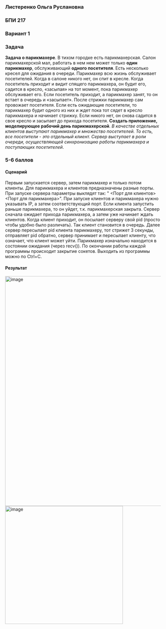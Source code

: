 ### Листеренко Ольга Руслановна ###
### БПИ 217 ###
  
### Вариант 1 ###
### Задача ###
**Задача о парикмахере**. В тихом городке есть парикмахерская. Салон парикмахерской мал, работать в нем нем может только **один парикмахер**, обслуживающий **одного посетителя**. Есть несколько кресел для ожидания в очереди. Парикмахер всю жизнь обслуживает посетителей. Когда в салоне никого нет, он спит в кресле. Когда посетитель приходит и видит спящего парикмахера, он будит его, садится в кресло, «засыпая» на тот момент, пока парикмахер обслуживает его. Если посетитель приходит, а парикмахер занят, то он встает в очередь и «засыпает». После стрижки парикмахер сам провожает посетителя. Если есть ожидающие посетители, то парикмахер будит одного из них и ждет пока тот сядет в кресло парикмахера и начинает стрижку. Если никого нет, он снова садится в свое кресло и засыпает до прихода посетителя. **Создать приложение, моделирующее рабочий день парикмахерской**. *В
качестве отдельных клиентов выступают парикмахер и множество посетителей. То есть, все посетители - это отдельный клиент. Сервер выступает в роли очереди, осуществляющей синхронизацию работы парикмахера и поступающих посетителей*.  

### 5-6 баллов ###
#### Сценарий ####
Первым запускается сервер, затем парикмахер и только потом клиенты. Для парикмахера и клиентов предназначены разные порты. При запуске сервера параметры выклядят так: "<IP> <Порт для клиентов> <Порт для парикмахера>". При запуске клиентов и парикмахера нужно указывать IP, а затем соответствующий порт. Если клиента запустить раньше парикмахера, то он уйдет, т.к. парикмахерская закрыта. Сервер сначала ожидает прихода парикмахера, а затем уже начинает ждать клиентов. Когда клиент приходит, он посылает серверу свой pid (просто чтобы удобно было различать). Так клиент становится в очередь. Далее сервер пересылает pid клиента парикмахеру, тот стрижет 3 секунды, отправляет pid обратно, сервер принимает и пересылает клиенту, что означает, что клиент может уйти. Парикмахер изначально находится в состоянии ожидания (через recv()). По окончании работы каждой программы происходит закрытие сокетов. Выходить из программы можно по Ctrl+C.  
#### Результат ####  
  <img width="742" alt="image" src="https://github.com/Milorann/OS_HW3/assets/57359954/b36d8c52-1716-40c5-a7d1-1555cc2674ea">
  <img width="381" alt="image" src="https://github.com/Milorann/OS_HW3/assets/57359954/5e791410-c131-4485-bbf9-32b6bf5af10a">
